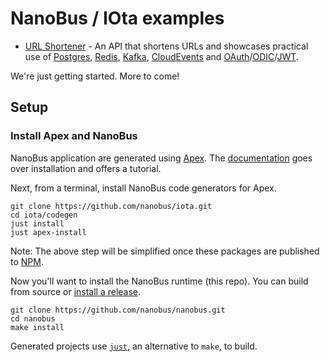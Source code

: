 # NanoBus / IOta examples

* [URL Shortener](./urlshortener/) - An API that shortens URLs and showcases practical use of [Postgres](https://www.postgresql.org), [Redis](https://redis.com), [Kafka](https://kafka.apache.org), [CloudEvents](https://cloudevents.io) and [OAuth](https://oauth.net)/[ODIC](https://openid.net/connect/)/[JWT](https://jwt.io).

We're just getting started. More to come!

## Setup

### Install Apex and NanoBus

NanoBus application are generated using [Apex](https://apexlang.io). The [documentation](https://apexlang.io/docs/getting-started#cli) goes over installation and offers a tutorial.

Next, from a terminal, install NanoBus code generators for Apex.

```cli
git clone https://github.com/nanobus/iota.git
cd iota/codegen
just install
just apex-install
```

Note: The above step will be simplified once these packages are published to [NPM](https://www.npmjs.com).

Now you'll want to install the NanoBus runtime (this repo). You can build from source or [install a release](./install/README.md).

```cli
git clone https://github.com/nanobus/nanobus.git
cd nanobus
make install
```

Generated projects use [`just`](https://github.com/casey/just#packages), an alternative to `make`, to build.

